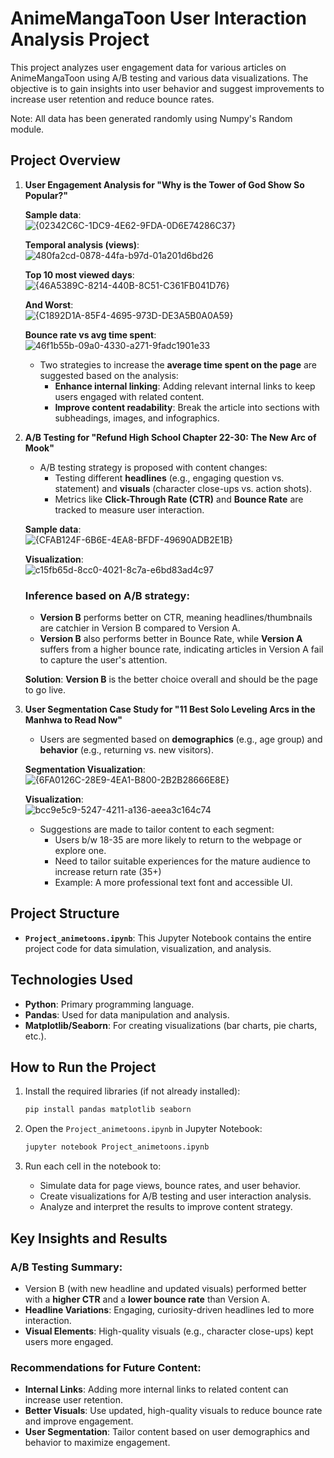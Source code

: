 # **AnimeMangaToon User Interaction Analysis Project**

This project analyzes user engagement data for various articles on AnimeMangaToon using A/B testing and various data visualizations. The objective is to gain insights into user behavior and suggest improvements to increase user retention and reduce bounce rates.

Note: All data has been generated randomly using Numpy's Random module.

## **Project Overview**

1. **User Engagement Analysis for "Why is the Tower of God Show So Popular?"**

   **Sample data**:  
   ![{02342C6C-1DC9-4E62-9FDA-0D6E74286C37}](https://github.com/user-attachments/assets/6a9cedb7-bc9b-4190-aad4-4e3badd370cb)

   **Temporal analysis (views)**:  
   ![480fa2cd-0878-44fa-b97d-01a201d6bd26](https://github.com/user-attachments/assets/9e153a8d-4d86-4564-89b6-d7c20ca3fa5d)

   **Top 10 most viewed days**:  
   ![{46A5389C-8214-440B-8C51-C361FB041D76}](https://github.com/user-attachments/assets/8505ea1b-86a5-4855-8333-cca0cc7cc678)

   **And Worst**:  
   ![{C1892D1A-85F4-4695-973D-DE3A5B0A0A59}](https://github.com/user-attachments/assets/2a422463-3b8d-4805-8757-7f37a693dff9)

   **Bounce rate vs avg time spent**:  
   ![46f1b55b-09a0-4330-a271-9fadc1901e33](https://github.com/user-attachments/assets/53946e28-79df-410b-bb69-228a78181329)

   - Two strategies to increase the **average time spent on the page** are suggested based on the analysis:
     - **Enhance internal linking**: Adding relevant internal links to keep users engaged with related content.
     - **Improve content readability**: Break the article into sections with subheadings, images, and infographics.

2. **A/B Testing for "Refund High School Chapter 22-30: The New Arc of Mook"**
   - A/B testing strategy is proposed with content changes:
     - Testing different **headlines** (e.g., engaging question vs. statement) and **visuals** (character close-ups vs. action shots).
     - Metrics like **Click-Through Rate (CTR)** and **Bounce Rate** are tracked to measure user interaction.

   **Sample data**:  
   ![{CFAB124F-6B6E-4EA8-BFDF-49690ADB2E1B}](https://github.com/user-attachments/assets/5be7f038-179f-4693-92a3-47fc5662df0f)

   **Visualization**:  
   ![c15fb65d-8cc0-4021-8c7a-e6bd83ad4c97](https://github.com/user-attachments/assets/ec6da47a-8f42-4ace-ae0e-57f72fd8402c)

   ### Inference based on A/B strategy:
     - **Version B** performs better on CTR, meaning headlines/thumbnails are catchier in Version B compared to Version A.
     - **Version B** also performs better in Bounce Rate, while **Version A** suffers from a higher bounce rate, indicating articles in Version A fail to capture the user's attention.

   **Solution**: **Version B** is the better choice overall and should be the page to go live.

3. **User Segmentation Case Study for "11 Best Solo Leveling Arcs in the Manhwa to Read Now"**
   - Users are segmented based on **demographics** (e.g., age group) and **behavior** (e.g., returning vs. new visitors).

   **Segmentation Visualization**:  
   ![{6FA0126C-28E9-4EA1-B800-2B2B28666E8E}](https://github.com/user-attachments/assets/6a4dc1a7-2421-44bb-84b1-bed867bb083c)

   **Visualization**:  
   ![bcc9e5c9-5247-4211-a136-aeea3c164c74](https://github.com/user-attachments/assets/27f4f329-f6af-4a60-93e6-a8c46357f1da)

   - Suggestions are made to tailor content to each segment:
      - Users b/w 18-35 are more likely to return to the webpage or explore one.
      - Need to tailor suitable experiences for the mature audience to increase return rate (35+)
      - Example: A more professional text font and accessible UI.

## **Project Structure**

- **`Project_animetoons.ipynb`**: This Jupyter Notebook contains the entire project code for data simulation, visualization, and analysis.

## **Technologies Used**

- **Python**: Primary programming language.
- **Pandas**: Used for data manipulation and analysis.
- **Matplotlib/Seaborn**: For creating visualizations (bar charts, pie charts, etc.).

## **How to Run the Project**

1. Install the required libraries (if not already installed):
   ```bash
   pip install pandas matplotlib seaborn
   ```
   
2. Open the `Project_animetoons.ipynb` in Jupyter Notebook:
   ```bash
   jupyter notebook Project_animetoons.ipynb
   ```

3. Run each cell in the notebook to:
   - Simulate data for page views, bounce rates, and user behavior.
   - Create visualizations for A/B testing and user interaction analysis.
   - Analyze and interpret the results to improve content strategy.

## **Key Insights and Results**

### A/B Testing Summary:
- Version B (with new headline and updated visuals) performed better with a **higher CTR** and a **lower bounce rate** than Version A.
- **Headline Variations**: Engaging, curiosity-driven headlines led to more interaction.
- **Visual Elements**: High-quality visuals (e.g., character close-ups) kept users more engaged.

### Recommendations for Future Content:
- **Internal Links**: Adding more internal links to related content can increase user retention.
- **Better Visuals**: Use updated, high-quality visuals to reduce bounce rate and improve engagement.
- **User Segmentation**: Tailor content based on user demographics and behavior to maximize engagement.

